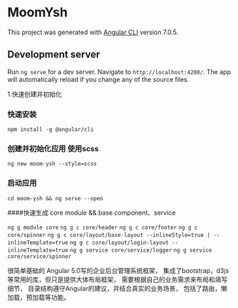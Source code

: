 # MoomYsh

This project was generated with [Angular CLI](https://github.com/angular/angular-cli) version 7.0.5.

## Development server

Run `ng serve` for a dev server. Navigate to `http://localhost:4200/`. The app will automatically reload if you change any of the source files.

1.快速创建并初始化
### 快速安装
`npm install -g @angular/cli`

### 创建并初始化应用 使用scss
`ng new moom-ysh --style=scss`
### 启动应用
`cd moom-ysh && ng serve --open`

####快速生成 core module && base component、service

`ng g module core`
`ng g c core/header`
`ng g c core/footer`
`ng g c core/spinner`
`ng g c core/layout/base-layout --inlineStyle=true | --inlineTemplate=true`
`ng g c core/layout/login-layout --inlineTemplate=true`
`ng g service core/service/logger`
`ng g service core/service/spinner`
 






很简单基础的 Angular 5.0写的企业后台管理系统框架，
集成了bootstrap，d3js等常用的库，但只是提供大体布局框架，
需要根据自己的业务需求来布局和填写细节，
目录结构遵守Angular的建议，并结合真实的业务场景，
包括了路由，懒加载，预加载等功能。
